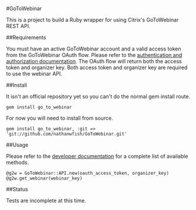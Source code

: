 #GoToWebinar

This is a project to build a Ruby wrapper for using Citrix's GoToWebinar REST API. 

##Requirements

You must have an active GoToWebinar account and a valid access token from the GoToWebinar OAuth flow. Please refer to the [authentication and authorization documentation](https://developer.citrixonline.com/page/authentication-and-authorization). The OAuth flow will return both the access token and organizer key. Both access token and organizer key are required to use the webinar API. 

##Install

It isn't an official repository yet so you can't do the normal gem install route.

	gem install go_to_webinar
	
For now you will need to install from source. 

	gem install go_to_webinar, :git => 'git://github.com/nathanwfish/GoToWebinar.git'

##Usage

Please refer to the [developer documentation](https://developer.citrixonline.com/api-overview/gotowebinar-rest-api) for a complete list of available methods. 

	@g2w = GoToWebinar::API.new(oauth_access_token, organizer_key) 
	@g2w.get_webinar(webinar_key)

##Status

Tests are incomplete at this time. 
